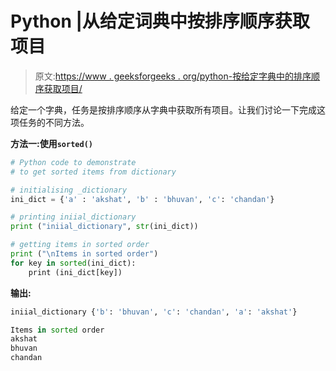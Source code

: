 # Python |从给定词典中按排序顺序获取项目

> 原文:[https://www . geeksforgeeks . org/python-按给定字典中的排序顺序获取项目/](https://www.geeksforgeeks.org/python-get-items-in-sorted-order-from-given-dictionary/)

给定一个字典，任务是按排序顺序从字典中获取所有项目。让我们讨论一下完成这项任务的不同方法。

**方法一:使用`sorted()`**

```py
# Python code to demonstrate
# to get sorted items from dictionary

# initialising _dictionary
ini_dict = {'a' : 'akshat', 'b' : 'bhuvan', 'c': 'chandan'}

# printing iniial_dictionary
print ("iniial_dictionary", str(ini_dict))

# getting items in sorted order
print ("\nItems in sorted order")
for key in sorted(ini_dict):
    print (ini_dict[key])
```

**输出:**

```py
iniial_dictionary {'b': 'bhuvan', 'c': 'chandan', 'a': 'akshat'}

Items in sorted order
akshat
bhuvan
chandan

```